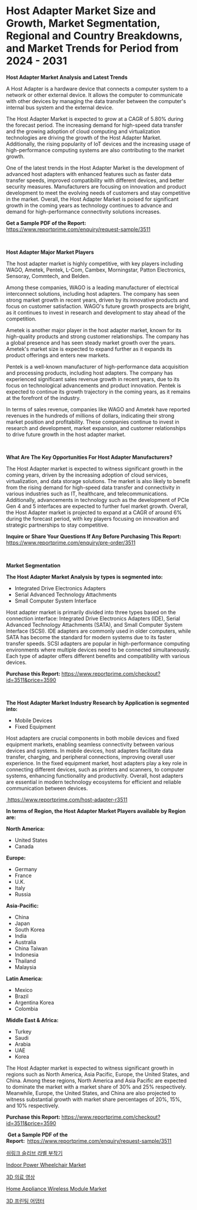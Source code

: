 <p><h1>Host Adapter Market Size and Growth, Market Segmentation, Regional and Country Breakdowns, and Market Trends for Period from 2024 -  2031</h1></p><p><strong>Host Adapter Market Analysis and Latest Trends</strong></p>
<p><p>A Host Adapter is a hardware device that connects a computer system to a network or other external device. It allows the computer to communicate with other devices by managing the data transfer between the computer's internal bus system and the external device.</p><p>The Host Adapter Market is expected to grow at a CAGR of 5.80% during the forecast period. The increasing demand for high-speed data transfer and the growing adoption of cloud computing and virtualization technologies are driving the growth of the Host Adapter Market. Additionally, the rising popularity of IoT devices and the increasing usage of high-performance computing systems are also contributing to the market growth.</p><p>One of the latest trends in the Host Adapter Market is the development of advanced host adapters with enhanced features such as faster data transfer speeds, improved compatibility with different devices, and better security measures. Manufacturers are focusing on innovation and product development to meet the evolving needs of customers and stay competitive in the market. Overall, the Host Adapter Market is poised for significant growth in the coming years as technology continues to advance and demand for high-performance connectivity solutions increases.</p></p>
<p><strong>Get a Sample PDF of the Report:&nbsp;</strong> <a href="https://www.reportprime.com/enquiry/request-sample/3511">https://www.reportprime.com/enquiry/request-sample/3511</a></p>
<p>&nbsp;</p>
<p><strong>Host Adapter Major Market Players</strong></p>
<p><p>The host adapter market is highly competitive, with key players including WAGO, Ametek, Pentek, L-Com, Cambex, Morningstar, Patton Electronics, Sensoray, Commtech, and Belden. </p><p>Among these companies, WAGO is a leading manufacturer of electrical interconnect solutions, including host adapters. The company has seen strong market growth in recent years, driven by its innovative products and focus on customer satisfaction. WAGO's future growth prospects are bright, as it continues to invest in research and development to stay ahead of the competition. </p><p>Ametek is another major player in the host adapter market, known for its high-quality products and strong customer relationships. The company has a global presence and has seen steady market growth over the years. Ametek's market size is expected to expand further as it expands its product offerings and enters new markets. </p><p>Pentek is a well-known manufacturer of high-performance data acquisition and processing products, including host adapters. The company has experienced significant sales revenue growth in recent years, due to its focus on technological advancements and product innovation. Pentek is expected to continue its growth trajectory in the coming years, as it remains at the forefront of the industry.</p><p>In terms of sales revenue, companies like WAGO and Ametek have reported revenues in the hundreds of millions of dollars, indicating their strong market position and profitability. These companies continue to invest in research and development, market expansion, and customer relationships to drive future growth in the host adapter market.</p></p>
<p>&nbsp;</p>
<p><strong>What Are The Key Opportunities For Host Adapter Manufacturers?</strong></p>
<p><p>The Host Adapter market is expected to witness significant growth in the coming years, driven by the increasing adoption of cloud services, virtualization, and data storage solutions. The market is also likely to benefit from the rising demand for high-speed data transfer and connectivity in various industries such as IT, healthcare, and telecommunications. Additionally, advancements in technology such as the development of PCIe Gen 4 and 5 interfaces are expected to further fuel market growth. Overall, the Host Adapter market is projected to expand at a CAGR of around 6% during the forecast period, with key players focusing on innovation and strategic partnerships to stay competitive.</p></p>
<p><strong>Inquire or Share Your Questions If Any Before Purchasing This Report:</strong> <a href="https://www.reportprime.com/enquiry/pre-order/3511">https://www.reportprime.com/enquiry/pre-order/3511</a></p>
<p>&nbsp;</p>
<p><strong>Market Segmentation</strong></p>
<p><strong>The Host Adapter Market Analysis by types is segmented into:</strong></p>
<p><ul><li>Integrated Drive Electronics Adapters</li><li>Serial Advanced Technology Attachments</li><li>Small Computer System Interface</li></ul></p>
<p><p>Host adapter market is primarily divided into three types based on the connection interface: Integrated Drive Electronics Adapters (IDE), Serial Advanced Technology Attachments (SATA), and Small Computer System Interface (SCSI). IDE adapters are commonly used in older computers, while SATA has become the standard for modern systems due to its faster transfer speeds. SCSI adapters are popular in high-performance computing environments where multiple devices need to be connected simultaneously. Each type of adapter offers different benefits and compatibility with various devices.</p></p>
<p><strong>Purchase this Report:&nbsp;</strong><a href="https://www.reportprime.com/checkout?id=3511&price=3590">https://www.reportprime.com/checkout?id=3511&price=3590</a></p>
<p>&nbsp;</p>
<p><strong>The Host Adapter Market Industry Research by Application is segmented into:</strong></p>
<p><ul><li>Mobile Devices</li><li>Fixed Equipment</li></ul></p>
<p><p>Host adapters are crucial components in both mobile devices and fixed equipment markets, enabling seamless connectivity between various devices and systems. In mobile devices, host adapters facilitate data transfer, charging, and peripheral connections, improving overall user experience. In the fixed equipment market, host adapters play a key role in connecting different devices, such as printers and scanners, to computer systems, enhancing functionality and productivity. Overall, host adapters are essential in modern technology ecosystems for efficient and reliable communication between devices.</p></p>
<p><a href="https://www.reportprime.com/host-adapter-r3511">&nbsp;https://www.reportprime.com/host-adapter-r3511</a></p>
<p><strong>In terms of Region, the Host Adapter Market Players available by Region are:</strong></p>
<p>
    <p> <strong> North America: </strong>
        <ul>
            <li>United States</li>
            <li>Canada</li>
        </ul>
        </p> 
    <p> <strong> Europe: </strong>
        <ul>
            <li>Germany</li>
            <li>France</li>
            <li>U.K.</li>
            <li>Italy</li>
            <li>Russia</li>
        </ul>
        </p> 
    <p> <strong> Asia-Pacific: </strong>
        <ul>
            <li>China</li>
            <li>Japan</li>
            <li>South Korea</li>
            <li>India</li>
            <li>Australia</li>
            <li>China Taiwan</li>
            <li>Indonesia</li>
            <li>Thailand</li>
            <li>Malaysia</li>
        </ul>
        </p> 
    <p> <strong> Latin America: </strong>
        <ul>
            <li>Mexico</li>
            <li>Brazil</li>
            <li>Argentina Korea</li>
            <li>Colombia</li>
        </ul>
        </p> 
    <p> <strong> Middle East & Africa: </strong>
        <ul>
            <li>Turkey</li>
            <li>Saudi</li>
            <li>Arabia</li>
            <li>UAE</li>
            <li>Korea</li>
        </ul>
    </p>
    </p>
<p><p>The Host Adapter market is expected to witness significant growth in regions such as North America, Asia Pacific, Europe, the United States, and China. Among these regions, North America and Asia Pacific are expected to dominate the market with a market share of 30% and 25% respectively. Meanwhile, Europe, the United States, and China are also projected to witness substantial growth with market share percentages of 20%, 15%, and 10% respectively.</p></p>
<p><strong>Purchase this Report: </strong><a href="https://www.reportprime.com/checkout?id=3511&price=3590">https://www.reportprime.com/checkout?id=3511&price=3590</a></p>
<p>&nbsp;<strong>Get a Sample PDF of the Report:&nbsp;&nbsp;</strong><a href="https://www.reportprime.com/enquiry/request-sample/3511">https://www.reportprime.com/enquiry/request-sample/3511</a></p>
<p><strong></strong></p>
<p><p><a href="https://medium.com/@audieyost2004/%EC%8A%A4%EB%A7%81%ED%81%AC-%EC%8A%AC%EB%A6%AC%EB%B8%8C-%EB%9D%BC%EB%B2%A8-%EC%95%A0%ED%94%8C%EB%A6%AC%EC%BC%80%EC%9D%B4%ED%84%B0-%EC%8B%9C%EC%9E%A5-%EA%B7%9C%EB%AA%A8-%EB%B0%8F-%EC%A0%90%EC%9C%A0%EC%9C%A8-%EB%B6%84%EC%84%9D-%EC%84%B1%EC%9E%A5-%EB%8F%99%ED%96%A5-%EB%B0%8F-%EC%98%88%EC%B8%A1-2024-2031-bbafb785c7bf">쉬링크 슬리브 라벨 부착기</a></p><p><a href="https://issuu.com/reportprime-2/docs/indoor-power-wheelchair-market-size-2030.pptx">Indoor Power Wheelchair Market</a></p><p><a href="https://github.com/mpodehpw07370073/Market-Research-Report-List-3/blob/main/875953340332.md">3D 의료 영상</a></p><p><a href="https://www.linkedin.com/pulse/market-forecast-global-home-appliance-wireless-module-la9jc?trackingId=Id1FZx5eJxti5fond5zaAQ%3D%3D">Home Appliance Wireless Module Market</a></p><p><a href="https://medium.com/@raymondietrich7892023/%EC%8B%9C%EC%9E%A5-%EC%98%88%EC%B8%A1-%EA%B8%80%EB%A1%9C%EB%B2%8C-3d-%ED%94%84%EB%A6%B0%ED%8C%85-%EC%96%B4%EB%8C%91%ED%84%B0-%ED%8A%B8%EB%A0%8C%EB%93%9C-%EB%B0%8F-%EC%98%81%ED%96%A5-%EB%B6%84%EC%84%9D-2024-2031-%EC%82%B0%EC%97%85-%EC%9D%98%EB%A3%8C-%EC%A0%84%EC%9E%90-%EA%B8%B0%EA%B8%B0-%EC%9E%90%EB%8F%99%EC%B0%A8-%EA%B8%B0%ED%83%80-%EB%B0%8F-%ED%83%80%EC%9E%85-%EB%B2%BD%EB%A9%B4-%EC%82%BD%EC%9E%85%ED%98%95-%EB%8D%B0%EC%8A%A4%ED%81%AC%ED%83%91%ED%98%95-%EC%97%90-%EB%94%B0%EB%9D%BC-21f45fb91d18">3D 프린팅 어댑터</a></p></p>